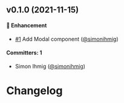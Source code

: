 
## v0.1.0 (2021-11-15)

#### :rocket: Enhancement
* [#1](https://github.com/kaliber5/ember-behave/pull/1) Add Modal component ([@simonihmig](https://github.com/simonihmig))

#### Committers: 1
- Simon Ihmig ([@simonihmig](https://github.com/simonihmig))

# Changelog
